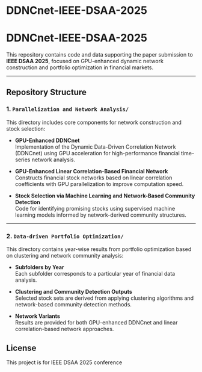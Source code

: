﻿# DDNCnet-IEEE-DSAA-2025

# DDNCnet-IEEE-DSAA-2025

This repository contains code and data supporting the paper submission to **IEEE DSAA 2025**, focused on GPU-enhanced dynamic network construction and portfolio optimization in financial markets.

---

## Repository Structure

### 1. `Parallelization and Network Analysis/`

This directory includes core components for network construction and stock selection:

- **GPU-Enhanced DDNCnet**  
  Implementation of the Dynamic Data-Driven Correlation Network (DDNCnet) using GPU acceleration for high-performance financial time-series network analysis.

- **GPU-Enhanced Linear Correlation-Based Financial Network**  
  Constructs financial stock networks based on linear correlation coefficients with GPU parallelization to improve computation speed.

- **Stock Selection via Machine Learning and Network-Based Community Detection**  
  Code for identifying promising stocks using supervised machine learning models informed by network-derived community structures.

---

### 2. `Data-driven Portfolio Optimization/`

This directory contains year-wise results from portfolio optimization based on clustering and network community analysis:

- **Subfolders by Year**  
  Each subfolder corresponds to a particular year of financial data analysis.

- **Clustering and Community Detection Outputs**  
  Selected stock sets are derived from applying clustering algorithms and network-based community detection methods.

- **Network Variants**  
  Results are provided for both GPU-enhanced DDNCnet and linear correlation-based network approaches.



## License

This project is for IEEE DSAA 2025 conference
